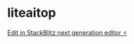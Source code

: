 # liteaitop

[Edit in StackBlitz next generation editor ⚡️](https://stackblitz.com/~/github.com/hyperflipic/liteaitop)